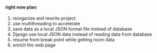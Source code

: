 #### right now plan:
1. reorganize and rewrite project
2. use multithreading to accelerate
3. save data as a local JSON format file instead of database
4. Django use local JSON data instead of reading data from database
5. resume from break point while getting room data
6. enrich the web page
